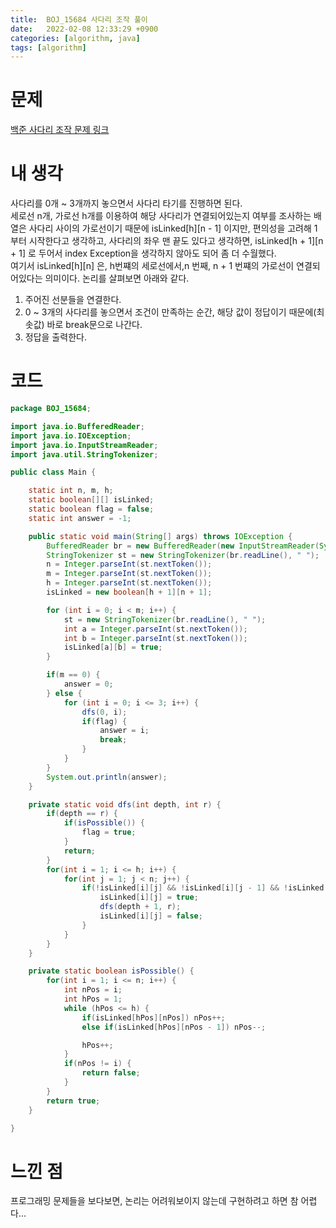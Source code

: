 ```yaml
---
title:  BOJ_15684 사다리 조작 풀이
date:   2022-02-08 12:33:29 +0900
categories: [algorithm, java]
tags: [algorithm]
---
```


# 문제
[백준 사다리 조작 문제 링크](https://www.acmicpc.net/problem/15684)
# 내 생각
사다리를 0개 ~ 3개까지 놓으면서 사다리 타기를 진행하면 된다.   
세로선 n개, 가로선 h개를 이용하여 해당 사다리가 연결되어있는지 여부를 조사하는 배열은 사다리 사이의 가로선이기 때문에
isLinked[h][n - 1] 이지만, 편의성을 고려해 1부터 시작한다고 생각하고, 사다리의 좌우 맨 끝도 있다고 생각하면,
isLinked[h + 1][n + 1] 로 두어서 index Exception을 생각하지 않아도 되어 좀 더 수월했다.   
여기서 isLinked[h][n] 은, h번쨰의 세로선에서,n 번째, n + 1 번쨰의 가로선이 연결되어있다는 의미이다.
논리를 살펴보면 아래와 같다.
1. 주어진 선분들을 연결한다.
2. 0 ~ 3개의 사다리를 놓으면서 조건이 만족하는 순간, 해당 값이 정답이기 때문에(최솟값) 바로 break문으로 나간다.
3. 정답을 출력한다.

# 코드
```java
package BOJ_15684;

import java.io.BufferedReader;
import java.io.IOException;
import java.io.InputStreamReader;
import java.util.StringTokenizer;

public class Main {

    static int n, m, h;
    static boolean[][] isLinked;
    static boolean flag = false;
    static int answer = -1;

    public static void main(String[] args) throws IOException {
        BufferedReader br = new BufferedReader(new InputStreamReader(System.in));
        StringTokenizer st = new StringTokenizer(br.readLine(), " ");
        n = Integer.parseInt(st.nextToken());
        m = Integer.parseInt(st.nextToken());
        h = Integer.parseInt(st.nextToken());
        isLinked = new boolean[h + 1][n + 1];

        for (int i = 0; i < m; i++) {
            st = new StringTokenizer(br.readLine(), " ");
            int a = Integer.parseInt(st.nextToken());
            int b = Integer.parseInt(st.nextToken());
            isLinked[a][b] = true;
        }

        if(m == 0) {
            answer = 0;
        } else {
            for (int i = 0; i <= 3; i++) {
                dfs(0, i);
                if(flag) {
                    answer = i;
                    break;
                }
            }
        }
        System.out.println(answer);
    }

    private static void dfs(int depth, int r) {
        if(depth == r) {
            if(isPossible()) {
                flag = true;
            }
            return;
        }
        for(int i = 1; i <= h; i++) {
            for(int j = 1; j < n; j++) {
                if(!isLinked[i][j] && !isLinked[i][j - 1] && !isLinked[i][j + 1]) {
                    isLinked[i][j] = true;
                    dfs(depth + 1, r);
                    isLinked[i][j] = false;
                }
            }
        }
    }

    private static boolean isPossible() {
        for(int i = 1; i <= n; i++) {
            int nPos = i;
            int hPos = 1;
            while (hPos <= h) {
                if(isLinked[hPos][nPos]) nPos++;
                else if(isLinked[hPos][nPos - 1]) nPos--;

                hPos++;
            }
            if(nPos != i) {
                return false;
            }
        }
        return true;
    }

}
```
# 느낀 점
프로그래밍 문제들을 보다보면, 논리는 어려워보이지 않는데 구현하려고 하면 참 어렵다...
